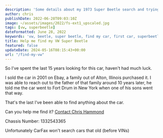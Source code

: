```yaml
---
description: 'Some details about my 1973 Super Beetle search and trying to find the car'
author: chris
publishDate: 2022-06-28T09:03:10Z
image: ~/assets/images/2022/fs-ext1_upscaled.jpg
tags: [vw, superbeetle]
dateFormatted: June 28, 2022
keywords: 'vw, beetle, super beetle, find my car, first car, superbeetle, volkswagen'
title: Help me find my VW Super Beetle
featured: false
updateDate: 2024-05-16T08:15:43+00:00
url: "/find-my-vw"
---
```


So I've spent the last 15 years looking for this car, haven't had much luck.

I sold the car in 2001 on Ebay, a family out of Alton, Illinois purchased it. I was able to reach out to the father of that family around 10 years later, he told me the car went to Fort Drum in New York when one of his sons went that way.

That's the last I've been able to find anything about the car.

Can you help me find it? [Contact Chris Hammond](https://www.chrishammond.com/Contact)

Chassis Number: 1332543365

Unfortunately CarFax won't search cars that old (before VINs)
